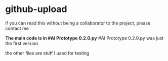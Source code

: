 # github-upload
if you can read this without being a collaborator to the project, please contact me

**The main code is in #AI Prototype 0.2.0.py**
#AI Prototype 0.2.0.py was just the first version

the other files are stuff I used for testing

